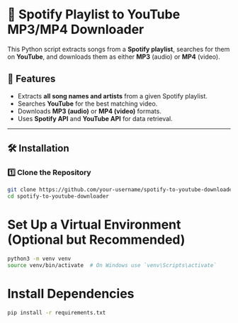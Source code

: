 # 🎵 Spotify Playlist to YouTube MP3/MP4 Downloader

This Python script extracts songs from a **Spotify playlist**, searches for them on **YouTube**, and downloads them as either **MP3** (audio) or **MP4** (video). 

## 🚀 Features
- Extracts **all song names and artists** from a given Spotify playlist.
- Searches **YouTube** for the best matching video.
- Downloads **MP3 (audio)** or **MP4 (video)** formats.
- Uses **Spotify API** and **YouTube API** for data retrieval.

---

## 🛠️ Installation

### **1️⃣ Clone the Repository**
```sh
git clone https://github.com/your-username/spotify-to-youtube-downloader.git
cd spotify-to-youtube-downloader

```
# Set Up a Virtual Environment (Optional but Recommended)

```sh
python3 -m venv venv
source venv/bin/activate  # On Windows use `venv\Scripts\activate`

```

# Install Dependencies

```sh
pip install -r requirements.txt
```



